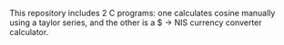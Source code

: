 This repository includes 2 C programs: one calculates cosine manually using a taylor series, and the other is a $ -> NIS currency converter calculator.
